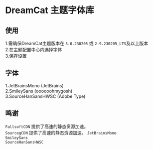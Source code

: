 # DreamCat 主题字体库

## 使用  
1.需确保DreamCat主题版本在 `3.0.230205` 或 `2.9.230205_LTS`及以上版本   
2.在主题配置中心内选择字体  
3.保存设置  
  
## 字体  
1.JetBrainsMono (JetBrains)  
2.SmileySans (oooooohmygosh)  
3.SourceHanSansHWSC (Adobe Type)  

## 鸣谢  
`FallsoftCDN` 提供了高速的静态资源加速。  
`SourcegCDN` 提供了高速的静态资源加速。 
`JetBrainsMono`  
`SmileySans`  
`SourceHanSansHWSC`  
